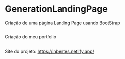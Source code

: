# GenerationLandingPage
Criação de uma página Landing Page usando BootStrap
##
Criação do meu portfolio
##
Site do projeto: https://lnbentes.netlify.app/